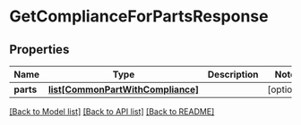 # GetComplianceForPartsResponse

## Properties
Name | Type | Description | Notes
------------ | ------------- | ------------- | -------------
**parts** | [**list[CommonPartWithCompliance]**](CommonPartWithCompliance.md) |  | [optional] 

[[Back to Model list]](../README.md#documentation-for-models) [[Back to API list]](../README.md#documentation-for-api-endpoints) [[Back to README]](../README.md)

